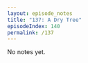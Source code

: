 ```yaml
---
layout: episode_notes
title: "137: A Dry Tree"
episodeIndex: 140
permalink: /137
---
```

No notes yet.
